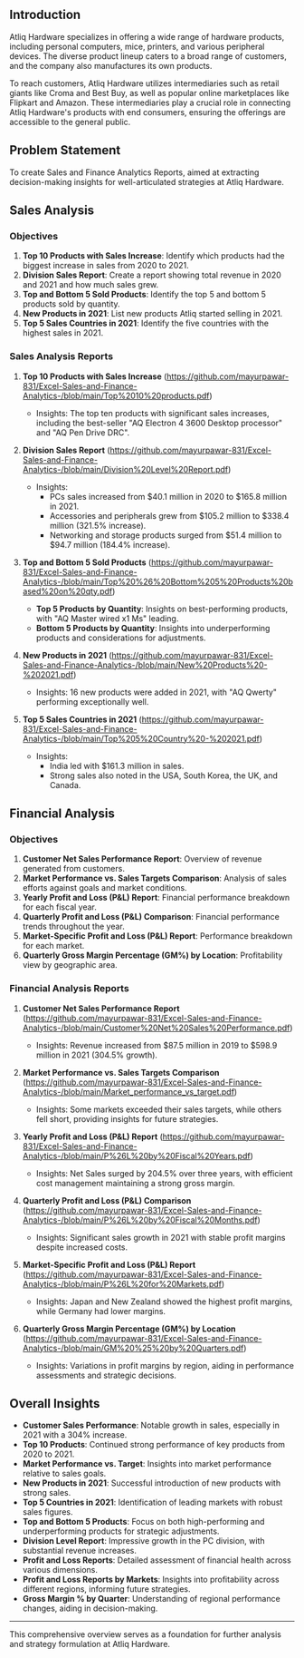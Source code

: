 ## Introduction
Atliq Hardware specializes in offering a wide range of hardware products, including personal computers, mice, printers, and various peripheral devices. The diverse product lineup caters to a broad range of customers, and the company also manufactures its own products. 

To reach customers, Atliq Hardware utilizes intermediaries such as retail giants like Croma and Best Buy, as well as popular online marketplaces like Flipkart and Amazon. These intermediaries play a crucial role in connecting Atliq Hardware's products with end consumers, ensuring the offerings are accessible to the general public.

## Problem Statement
To create Sales and Finance Analytics Reports, aimed at extracting decision-making insights for well-articulated strategies at Atliq Hardware.

## Sales Analysis

### Objectives
1. **Top 10 Products with Sales Increase**: Identify which products had the biggest increase in sales from 2020 to 2021.
2. **Division Sales Report**: Create a report showing total revenue in 2020 and 2021 and how much sales grew.
3. **Top and Bottom 5 Sold Products**: Identify the top 5 and bottom 5 products sold by quantity.
4. **New Products in 2021**: List new products Atliq started selling in 2021.
5. **Top 5 Sales Countries in 2021**: Identify the five countries with the highest sales in 2021.

### Sales Analysis Reports

1. **Top 10 Products with Sales Increase** (https://github.com/mayurpawar-831/Excel-Sales-and-Finance-Analytics-/blob/main/Top%2010%20products.pdf)
   - Insights: The top ten products with significant sales increases, including the best-seller "AQ Electron 4 3600 Desktop processor" and "AQ Pen Drive DRC".

2. **Division Sales Report** (https://github.com/mayurpawar-831/Excel-Sales-and-Finance-Analytics-/blob/main/Division%20Level%20Report.pdf)
   - Insights: 
     - PCs sales increased from $40.1 million in 2020 to $165.8 million in 2021.
     - Accessories and peripherals grew from $105.2 million to $338.4 million (321.5% increase).
     - Networking and storage products surged from $51.4 million to $94.7 million (184.4% increase).

3. **Top and Bottom 5 Sold Products** (https://github.com/mayurpawar-831/Excel-Sales-and-Finance-Analytics-/blob/main/Top%20%26%20Bottom%205%20Products%20based%20on%20qty.pdf)
   - **Top 5 Products by Quantity**: Insights on best-performing products, with "AQ Master wired x1 Ms" leading.
   - **Bottom 5 Products by Quantity**: Insights into underperforming products and considerations for adjustments.

4. **New Products in 2021** (https://github.com/mayurpawar-831/Excel-Sales-and-Finance-Analytics-/blob/main/New%20Products%20-%202021.pdf)
   - Insights: 16 new products were added in 2021, with "AQ Qwerty" performing exceptionally well.

5. **Top 5 Sales Countries in 2021** (https://github.com/mayurpawar-831/Excel-Sales-and-Finance-Analytics-/blob/main/Top%205%20Country%20-%202021.pdf)
   - Insights: 
     - India led with $161.3 million in sales.
     - Strong sales also noted in the USA, South Korea, the UK, and Canada.

## Financial Analysis

### Objectives
1. **Customer Net Sales Performance Report**: Overview of revenue generated from customers.
2. **Market Performance vs. Sales Targets Comparison**: Analysis of sales efforts against goals and market conditions.
3. **Yearly Profit and Loss (P&L) Report**: Financial performance breakdown for each fiscal year.
4. **Quarterly Profit and Loss (P&L) Comparison**: Financial performance trends throughout the year.
5. **Market-Specific Profit and Loss (P&L) Report**: Performance breakdown for each market.
6. **Quarterly Gross Margin Percentage (GM%) by Location**: Profitability view by geographic area.

### Financial Analysis Reports

1. **Customer Net Sales Performance Report** (https://github.com/mayurpawar-831/Excel-Sales-and-Finance-Analytics-/blob/main/Customer%20Net%20Sales%20Performance.pdf)
   - Insights: Revenue increased from $87.5 million in 2019 to $598.9 million in 2021 (304.5% growth).

2. **Market Performance vs. Sales Targets Comparison** (https://github.com/mayurpawar-831/Excel-Sales-and-Finance-Analytics-/blob/main/Market_performance_vs_target.pdf)
   - Insights: Some markets exceeded their sales targets, while others fell short, providing insights for future strategies.

3. **Yearly Profit and Loss (P&L) Report** (https://github.com/mayurpawar-831/Excel-Sales-and-Finance-Analytics-/blob/main/P%26L%20by%20Fiscal%20Years.pdf)
   - Insights: Net Sales surged by 204.5% over three years, with efficient cost management maintaining a strong gross margin.

4. **Quarterly Profit and Loss (P&L) Comparison** (https://github.com/mayurpawar-831/Excel-Sales-and-Finance-Analytics-/blob/main/P%26L%20by%20Fiscal%20Months.pdf)
   - Insights: Significant sales growth in 2021 with stable profit margins despite increased costs.

5. **Market-Specific Profit and Loss (P&L) Report** (https://github.com/mayurpawar-831/Excel-Sales-and-Finance-Analytics-/blob/main/P%26L%20for%20Markets.pdf)
   - Insights: Japan and New Zealand showed the highest profit margins, while Germany had lower margins.

6. **Quarterly Gross Margin Percentage (GM%) by Location** (https://github.com/mayurpawar-831/Excel-Sales-and-Finance-Analytics-/blob/main/GM%20%25%20by%20Quarters.pdf)
   - Insights: Variations in profit margins by region, aiding in performance assessments and strategic decisions.

## Overall Insights
- **Customer Sales Performance**: Notable growth in sales, especially in 2021 with a 304% increase.
- **Top 10 Products**: Continued strong performance of key products from 2020 to 2021.
- **Market Performance vs. Target**: Insights into market performance relative to sales goals.
- **New Products in 2021**: Successful introduction of new products with strong sales.
- **Top 5 Countries in 2021**: Identification of leading markets with robust sales figures.
- **Top and Bottom 5 Products**: Focus on both high-performing and underperforming products for strategic adjustments.
- **Division Level Report**: Impressive growth in the PC division, with substantial revenue increases.
- **Profit and Loss Reports**: Detailed assessment of financial health across various dimensions.
- **Profit and Loss Reports by Markets**: Insights into profitability across different regions, informing future strategies.
- **Gross Margin % by Quarter**: Understanding of regional performance changes, aiding in decision-making.

---

This comprehensive overview serves as a foundation for further analysis and strategy formulation at Atliq Hardware.
